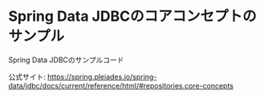 # Spring Data JDBCのコアコンセプトのサンプル

Spring Data JDBCのサンプルコード

公式サイト: https://spring.pleiades.io/spring-data/jdbc/docs/current/reference/html/#repositories.core-concepts
